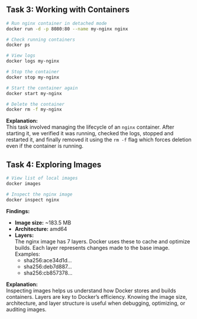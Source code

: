 ## Task 3: Working with Containers

```bash
# Run nginx container in detached mode
docker run -d -p 8080:80 --name my-nginx nginx

# Check running containers
docker ps

# View logs
docker logs my-nginx

# Stop the container
docker stop my-nginx

# Start the container again
docker start my-nginx

# Delete the container
docker rm -f my-nginx
```

**Explanation:**  
This task involved managing the lifecycle of an `nginx` container. After starting it, we verified it was running, checked the logs, stopped and restarted it, and finally removed it using the `rm -f` flag which forces deletion even if the container is running.

## Task 4: Exploring Images

```bash
# View list of local images
docker images

# Inspect the nginx image
docker inspect nginx
```

**Findings:**
- **Image size:** ~183.5 MB
- **Architecture:** amd64
- **Layers:**  
  The nginx image has 7 layers. Docker uses these to cache and optimize builds. Each layer represents changes made to the base image.  
  Examples:
  - sha256:ace34d1d...
  - sha256:deb7d887...
  - sha256:cb857378...

**Explanation:**  
Inspecting images helps us understand how Docker stores and builds containers. Layers are key to Docker’s efficiency. Knowing the image size, architecture, and layer structure is useful when debugging, optimizing, or auditing images.

